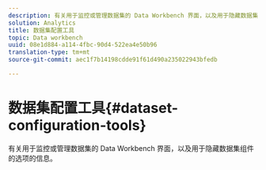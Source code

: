 ```yaml
---
description: 有关用于监控或管理数据集的 Data Workbench 界面，以及用于隐藏数据集组件的选项的信息。
solution: Analytics
title: 数据集配置工具
topic: Data workbench
uuid: 08e1d884-a114-4fbc-90d4-522ea4e50b96
translation-type: tm+mt
source-git-commit: aec1f7b14198cdde91f61d490a235022943bfedb

---
```



# 数据集配置工具{#dataset-configuration-tools}

有关用于监控或管理数据集的 Data Workbench 界面，以及用于隐藏数据集组件的选项的信息。

